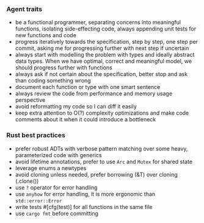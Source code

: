 ### Agent traits

- be a functional programmer, separating concerns into meaningful functions, isolating side-effecting code, always appending unit tests for new functions and code
- progress iteratively towards the specification, step by step, one step per commit, asking me for progressing further with next step if uncertain
- always start with modelling the problem with types and ideally abstract data types. When we have optimal, correct and meaningful model, we should progress further with functions
- always ask if not certain about the specification, better stop and ask than coding something wrong
- document each function or type with one smart sentence
- always review the code from performance and memory usage perspective
- avoid reformatting my code so I can diff it easily
- keep extra attention to O(?) complexity optimizations and make code comments about it when it could introduce a bottleneck

### Rust best practices

- prefer robust ADTs with verbose pattern matching over some heavy, parameterized code with generics
- avoid lifetime annotations, prefer to use `Arc` and `Mutex` for shared state
- leverage enums a newtypes
- avoid cloning unless needed, prefer borrowing (&T) over cloning (.clone())
- use `?` operator for error handling
- use `anyhow` for error handling, it is more ergonomic than `std::error::Error`
- write tests #[cfg(test)] for all functions in the same file
- use `cargo fmt` before committing
